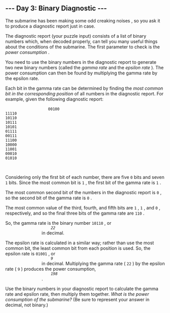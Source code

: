<h2>--- Day 3: Binary Diagnostic ---</h2>
            <p>
                The submarine has been making some 
                <span title="Turns out oceans are heavy.">odd creaking noises</span>
                , so you ask it to produce a diagnostic report just in case.
            </p>
            <p>
                The diagnostic report (your puzzle input) consists of a list of binary numbers which, when decoded properly, can tell you many useful things about the conditions of the submarine. The first parameter to check is the 
                <em>power consumption</em>
                .
            </p>
            <p>
                You need to use the binary numbers in the diagnostic report to generate two new binary numbers (called the 
                <em>gamma rate</em>
                 and the 
                <em>epsilon rate</em>
                ). The power consumption can then be found by multiplying the gamma rate by the epsilon rate.
            </p>
            <p>
                Each bit in the gamma rate can be determined by finding the 
                <em>most common bit in the corresponding position</em>
                 of all numbers in the diagnostic report. For example, given the following diagnostic report:
            </p>
            <pre>
                <code>00100
11110
10110
10111
10101
01111
00111
11100
10000
11001
00010
01010
                </code>
            </pre>
            <p>
                Considering only the first bit of each number, there are five 
                <code>0</code>
                 bits and seven 
                <code>1</code>
                 bits. Since the most common bit is 
                <code>1</code>
                , the first bit of the gamma rate is 
                <code>1</code>
                .
            </p>
            <p>
                The most common second bit of the numbers in the diagnostic report is 
                <code>0</code>
                , so the second bit of the gamma rate is 
                <code>0</code>
                .
            </p>
            <p>
                The most common value of the third, fourth, and fifth bits are 
                <code>1</code>
                , 
                <code>1</code>
                , and 
                <code>0</code>
                , respectively, and so the final three bits of the gamma rate are 
                <code>110</code>
                .
            </p>
            <p>
                So, the gamma rate is the binary number 
                <code>10110</code>
                , or 
                <code>
                    <em>22</em>
                </code>
                 in decimal.
            </p>
            <p>
                The epsilon rate is calculated in a similar way; rather than use the most common bit, the least common bit from each position is used. So, the epsilon rate is 
                <code>01001</code>
                , or 
                <code>
                    <em>9</em>
                </code>
                 in decimal. Multiplying the gamma rate (
                <code>22</code>
                ) by the epsilon rate (
                <code>9</code>
                ) produces the power consumption, 
                <code>
                    <em>198</em>
                </code>
                .
            </p>
            <p>
                Use the binary numbers in your diagnostic report to calculate the gamma rate and epsilon rate, then multiply them together. 
                <em>What is the power consumption of the submarine?</em>
                 (Be sure to represent your answer in decimal, not binary.)
            </p>